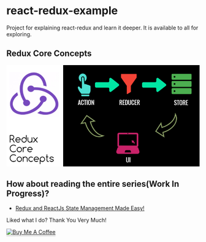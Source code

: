 # react-redux-example


Project for explaining react-redux and learn it deeper. It is available to all for exploring.

## Redux Core Concepts

[![Redux Core Concepts](cover.png)](https://blog.greenroots.info/redux-core-concepts-made-easy-ck1ou11tt00wx8us1rk4l7sn6)

## How about reading the entire series(Work In Progress)?
- [Redux and ReactJs State Management Made Easy!](https://hashnode.com/series/a-blend-of-redux-and-reactjs-state-management-made-easy-ck1ouhsuy00yc8zs1r59ht8r9)


Liked what I do? Thank You Very Much!

<a href="https://www.buymeacoffee.com/greenroots" target="_blank" rel="noopener noreferrer"><img src="https://www.buymeacoffee.com/assets/img/custom_images/orange_img.png" alt="Buy Me A Coffee" style="height: 41px !important;width: 174px !important;box-shadow: 0px 3px 2px 0px rgba(190, 190, 190, 0.5) !important;-webkit-box-shadow: 0px 3px 2px 0px rgba(190, 190, 190, 0.5) !important;" ></a>
